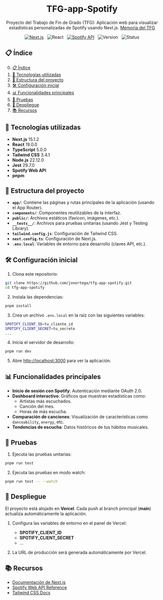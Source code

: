 <h1 align="center">TFG-app-Spotify</h1>

<p align="center">
  Proyecto del Trabajo de Fin de Grado (TFG): Aplicación web para visualizar estadísticas personalizadas de Spotify usando Next.js. <a href="https://github.com/mi-usuario/TFG-memoria">Memoria del TFG</a>
</p>

<div align="center">

  [![Next.js](https://img.shields.io/badge/Next.js-15-black?logo=next.js)](https://nextjs.org/) &nbsp;
  ![React](https://img.shields.io/badge/React-19-%2300d8ff?logo=react) &nbsp;
  [![Spotify API](https://img.shields.io/badge/Spotify%20API-v1-%231ED760?logo=spotify)](https://developer.spotify.com/documentation/web-api/) &nbsp;
  ![Version](https://img.shields.io/badge/version-0.1.0-%23ffffff) &nbsp;
  ![Status](https://img.shields.io/badge/status-in%20development-orange)

</div>

## 📋 Índice
0. [📋 Índice](#-índice)
1. [🚀 Tecnologías utilizadas](#-tecnologías-utilizadas)
2. [📂 Estructura del proyecto](#-estructura-del-proyecto)
3. [🛠️ Configuración inicial](#️-configuración-inicial)
4. [📊 Funcionalidades principales](#-funcionalidades-principales)
5. [🧪 Pruebas](#-pruebas)
6. [🚀 Despliegue](#-despliegue)
7. [📚 Recursos](#-recursos)

## 🚀 Tecnologías utilizadas
- **Next.js** 15.1.2
- **React** 19.0.0
- **TypeScript** 5.0.0
- **Tailwind CSS** 3.4.1
- **Node.js** 22.12.0
- **Jest** 29.7.0
- **Spotify Web API**
- **pnpm**

## 📂 Estructura del proyecto
- **`app/`**: Contiene las páginas y rutas principales de la aplicación (usando el App Router).
- **`components/`**: Componentes reutilizables de la interfaz.
- **`public/`**: Archivos estáticos (favicon, imágenes, etc.).
- **`__tests__/`**: Archivos para pruebas unitarias (usando Jest y Testing Library).
- **`tailwind.config.js`**: Configuración de Tailwind CSS.
- **`next.config.ts`**: Configuración de Next.js.
- **`.env.local`**: Variables de entorno para desarrollo (claves API, etc.).

## 🛠️ Configuración inicial
1. Clona este repositorio:
```bash
git clone https://github.com/jonortega/tfg-app-spotify.git
cd tfg-app-spotify
```

2. Instala las dependencias:
```bash
pnpm install
```

3. Crea un archivo `.env.local` en la raíz con las siguientes variables:
```bash
SPOTIFY_CLIENT_ID=tu_cliente_id
SPOTIFY_CLIENT_SECRET=tu_secreto
...
```

4. Inicia el servidor de desarrollo:
```bash
pnpm run dev
```

5. Abre [http://localhost:3000](http://localhost:3000) para ver la aplicación.

## 📊 Funcionalidades principales
- **Inicio de sesión con Spotify**: Autenticación mediante OAuth 2.0.
- **Dashboard interactivo**: Gráficos que muestran estadísticas como:
  - Artistas más escuchados.
  - Canción del mes.
  - Horas de más escucha.
- **Comparación de canciones**: Visualización de características como `danceability`, `energy`, etc.
- **Tendencias de escucha**: Datos históricos de tus hábitos musicales.

## 🧪 Pruebas
1. Ejecuta las pruebas unitarias:
```bash
pnpm run test
```

2. Ejecuta las pruebas en modo watch:
```bash
pnpm run test -- --watch
```

## 🚀 Despliegue
El proyecto está alojado en **Vercel**. Cada push al branch principal (**main**) actualiza automáticamente la aplicación.

1. Configura las variables de entorno en el panel de Vercel:
   - **SPOTIFY_CLIENT_ID**
   - **SPOTIFY_CLIENT_SECRET**
   - ...

2. La URL de producción será generada automáticamente por Vercel.

## 📚 Recursos
- [Documentación de Next.js](https://nextjs.org/docs)
- [Spotify Web API Reference](https://developer.spotify.com/documentation/web-api/)
- [Tailwind CSS Docs](https://tailwindcss.com/docs)
